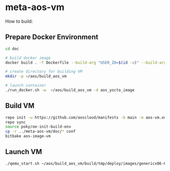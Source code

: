 # meta-aos-vm

How to build:

## Prepare Docker Environment

```sh
cd doc

# build docker image
docker build . -f Dockerfile --build-arg "USER_ID=$(id -u)" --build-arg "USER_GID=$(id -g)" -t aos_yocto_image:latest

# create directory for building VM
mkdir -p ~/aos/build_aos_vm

# launch container
./run_docker.sh -w  ~/aos/build_aos_vm -d aos_yocto_image
```

## Build VM

```sh
repo init -u https://github.com/aoscloud/manifests -b main -m aos-vm.xml
repo sync
source poky/oe-init-build-env
cp -r ../meta-aos-vm/doc/* conf
bitbake aos-image-vm
```

## Launch VM

```sh
./qemu_start.sh ~/aos/build_aos_vm/build/tmp/deploy/images/genericx86-64/aos-image-vm-genericx86-64.wic.vmdk
```

